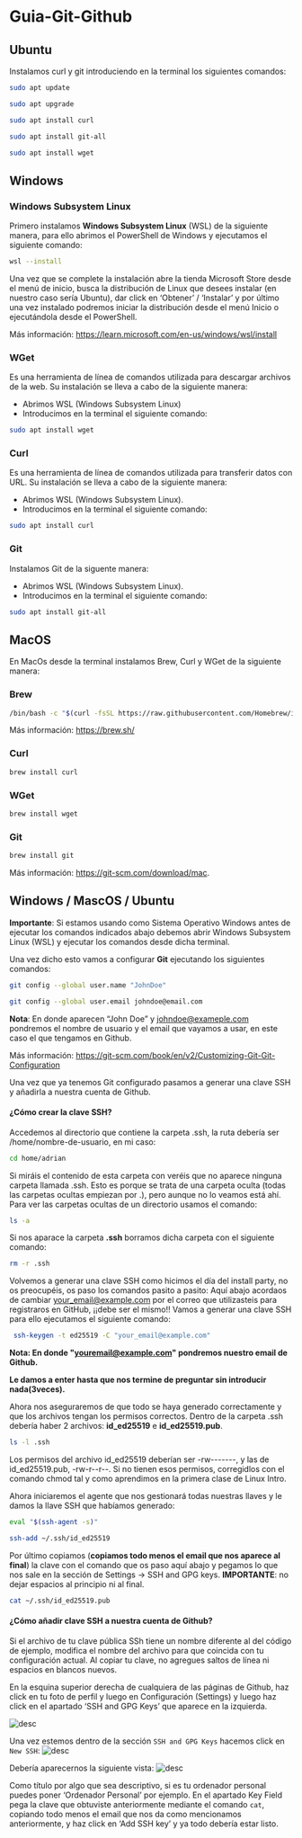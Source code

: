 # Guia-Git-Github

## Ubuntu

Instalamos curl y git introduciendo en la terminal los siguientes comandos:

```bash
sudo apt update
```

```bash
sudo apt upgrade
```

```bash
sudo apt install curl
```

```bash
sudo apt install git-all
```

```bash
sudo apt install wget
```


## Windows


### Windows Subsystem Linux
Primero instalamos **Windows Subsystem Linux** (WSL) de la siguiente manera, para ello abrimos el PowerShell de Windows y ejecutamos el siguiente comando:

```bash
wsl --install
```

Una vez que se complete la instalación abre la tienda Microsoft Store desde el menú de inicio, busca la distribución de Linux que desees instalar (en nuestro caso sería Ubuntu), dar click en ‘Obtener’ / ‘Instalar’ y por último una vez instalado podremos iniciar la distribución desde el menú Inicio o ejecutándola desde el PowerShell.


Más información: https://learn.microsoft.com/en-us/windows/wsl/install


### WGet
Es una herramienta de línea de comandos utilizada para descargar archivos de la web. Su instalación se lleva a cabo de la siguiente manera:
- Abrimos WSL (Windows Subsystem Linux)
- Introducimos en la terminal el siguiente comando:
```bash
sudo apt install wget
```

### Curl
Es una herramienta de línea de comandos utilizada para transferir datos con URL. Su instalación se lleva a cabo de la siguiente manera:

- Abrimos WSL (Windows Subsystem Linux).
- Introducimos en la terminal el siguiente comando: 

```bash
sudo apt install curl
```

### Git
Instalamos Git de la siguente manera:
- Abrimos WSL (Windows Subsystem Linux).
- Introducimos en la terminal el siguiente comando: 

```bash
sudo apt install git-all
```


## MacOS
En MacOs desde la terminal instalamos Brew, Curl y WGet de la siguiente manera: 

### Brew
```bash
/bin/bash -c "$(curl -fsSL https://raw.githubusercontent.com/Homebrew/install/HEAD/install.sh)"
```
Más información: https://brew.sh/

### Curl

```bash
brew install curl
```

### WGet

```bash
brew install wget
```

### Git

```bash
brew install git
```
Más información: https://git-scm.com/download/mac.

## Windows / MascOS / Ubuntu
**Importante**: Si estamos usando como Sistema Operativo Windows antes de ejecutar los comandos indicados abajo debemos abrir Windows Subsystem Linux (WSL) y ejecutar los comandos desde dicha terminal.

Una vez dicho esto vamos a configurar **Git** ejecutando los siguientes comandos:

```bash
git config --global user.name "JohnDoe"
```

```bash
git config --global user.email johndoe@email.com
```

**Nota**: En donde aparecen “John Doe” y johndoe@exameple.com pondremos el nombre de usuario y el email que vayamos a usar, en este caso el que tengamos en Github.

Más información: https://git-scm.com/book/en/v2/Customizing-Git-Git-Configuration


Una vez que ya tenemos Git configurado pasamos a generar una clave SSH y añadirla a nuestra cuenta de Github.

#### ¿Cómo crear la clave SSH?
Accedemos al directorio que contiene la carpeta .ssh, la ruta debería ser /home/nombre-de-usuario, en mi caso:

```bash
cd home/adrian
```

Si miráis el contenido de esta carpeta con veréis que no aparece ninguna carpeta llamada .ssh. Esto es porque se trata de una carpeta oculta (todas las carpetas ocultas empiezan por .), pero aunque no lo veamos está ahí. Para ver las carpetas ocultas de un directorio usamos el comando:

```bash
ls -a
```
Si nos aparace la carpeta **.ssh** borramos dicha carpeta con el siguiente comando:

```bash
rm -r .ssh
```
Volvemos a generar una clave SSH como hicimos el día del install party, no os preocupéis, os paso los comandos pasito a pasito:
Aquí abajo acordaos de cambiar your_email@example.com por el correo que utilizasteis para registraros en GitHub, ¡¡debe ser el mismo!! 
Vamos a generar una clave SSH para ello ejecutamos el siguiente comando:
```bash
 ssh-keygen -t ed25519 -C "your_email@example.com"
```

**Nota: En donde "youremail@example.com" pondremos nuestro email de Github.**

**Le damos a enter hasta que nos termine de preguntar sin introducir nada(3veces).**

Ahora nos aseguraremos de que todo se haya generado correctamente y que los archivos tengan los permisos correctos. 
Dentro de la carpeta .ssh debería haber 2 archivos: **id_ed25519** e **id_ed25519.pub**.

```bash
ls -l .ssh
```

Los permisos del archivo id_ed25519 deberían ser -rw-------, y las de id_ed25519.pub, -rw-r--r--. Si no tienen esos permisos, corregidlos con el comando chmod tal y como aprendimos en la primera clase de Linux Intro. 

Ahora iniciaremos el agente que nos gestionará todas nuestras llaves y le damos la llave SSH que habíamos generado: 

```bash
eval "$(ssh-agent -s)" 
```
```bash
ssh-add ~/.ssh/id_ed25519
```

Por último copiamos (**copiamos todo menos el email que nos aparece al final**) la clave con el comando que os paso aquí abajo y pegamos lo que nos sale en la sección de Settings -> SSH and GPG keys. **IMPORTANTE**: no dejar espacios al principio ni al final.

```bash
cat ~/.ssh/id_ed25519.pub
```
#### ¿Cómo añadir clave SSH a nuestra cuenta de Github?

Si el archivo de tu clave pública SSh tiene un nombre diferente al del código de ejemplo, modifica el nombre del archivo para que coincida con tu configuración actual. Al copiar tu clave, no agregues saltos de línea ni espacios en blancos nuevos.

En la esquina superior derecha de cualquiera de las páginas de Github, haz click en tu foto de perfil y luego en Configuración (Settings) y luego haz click en el apartado ‘SSH and GPG Keys’ que aparece en la izquierda.

![desc](https://res.cloudinary.com/mypath/image/upload/v1673485751/mypath-assets/222aa250-7588-49b8-af68-f6441bcd2bc7/userbar-account-settings_a6gbnw.png)

Una vez estemos dentro de la sección `SSH and GPG Keys` hacemos click en `New SSH`:
![desc](https://res.cloudinary.com/mypath/image/upload/v1673485808/mypath-assets/222aa250-7588-49b8-af68-f6441bcd2bc7/ssh-add-ssh-key-with-auth_jkzvoq.png)

Debería aparecernos la siguiente vista:
![desc](https://res.cloudinary.com/mypath/image/upload/v1673485974/mypath-assets/222aa250-7588-49b8-af68-f6441bcd2bc7/ssh-key-paste-with-type_bdudom.png)

Como título por algo que sea descriptivo, si es tu ordenador personal puedes poner ‘Ordenador Personal’ por ejemplo.
En el apartado Key Field pega la clave que obtuviste anteriormente mediante el comando `cat`, copiando todo menos el email que nos da como mencionamos anteriormente, y haz click en ‘Add SSH key’ y ya todo debería estar listo.














